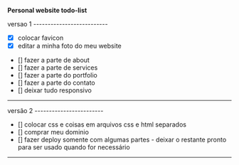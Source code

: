 **Personal website todo-list**

versao 1 --------------------------

* [x] colocar favicon
* [x] editar a minha foto do meu website
* []  fazer a parte de about
* []  fazer a parte de services
* []  fazer a parte do portfolio
* []  fazer a parte do contato
* []  deixar tudo responsivo
-----------------------
versão 2 ------------------------

* [] colocar css e coisas em arquivos css e html separados
* [] comprar meu dominio
* [] fazer deploy somente com algumas partes - deixar o restante pronto para ser usado quando for necessário

------------------

